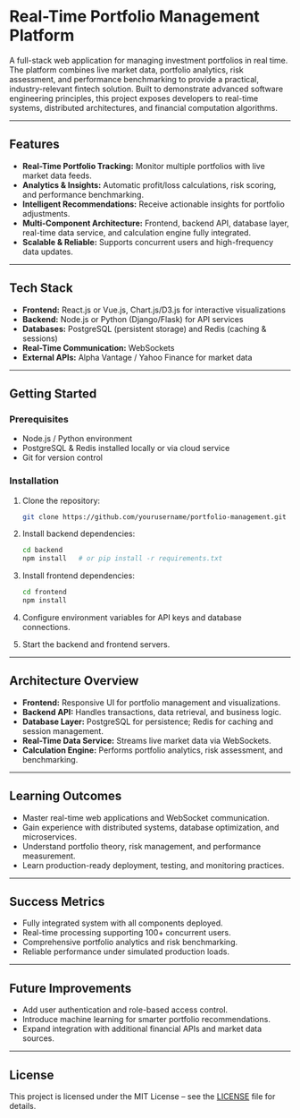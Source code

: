 # Real-Time Portfolio Management Platform

A full-stack web application for managing investment portfolios in real time. The platform combines live market data, portfolio analytics, risk assessment, and performance benchmarking to provide a practical, industry-relevant fintech solution. Built to demonstrate advanced software engineering principles, this project exposes developers to real-time systems, distributed architectures, and financial computation algorithms.

---

## Features

- **Real-Time Portfolio Tracking:** Monitor multiple portfolios with live market data feeds.
- **Analytics & Insights:** Automatic profit/loss calculations, risk scoring, and performance benchmarking.
- **Intelligent Recommendations:** Receive actionable insights for portfolio adjustments.
- **Multi-Component Architecture:** Frontend, backend API, database layer, real-time data service, and calculation engine fully integrated.
- **Scalable & Reliable:** Supports concurrent users and high-frequency data updates.

---

## Tech Stack

- **Frontend:** React.js or Vue.js, Chart.js/D3.js for interactive visualizations
- **Backend:** Node.js or Python (Django/Flask) for API services
- **Databases:** PostgreSQL (persistent storage) and Redis (caching & sessions)
- **Real-Time Communication:** WebSockets
- **External APIs:** Alpha Vantage / Yahoo Finance for market data

---

## Getting Started

### Prerequisites

- Node.js / Python environment
- PostgreSQL & Redis installed locally or via cloud service
- Git for version control

### Installation

1. Clone the repository:
   ```bash
   git clone https://github.com/yourusername/portfolio-management.git
   ```

2. Install backend dependencies:
   ```bash
   cd backend
   npm install   # or pip install -r requirements.txt
   ```

3. Install frontend dependencies:
   ```bash
   cd frontend
   npm install
   ```

4. Configure environment variables for API keys and database connections.

5. Start the backend and frontend servers.

---

## Architecture Overview

- **Frontend:** Responsive UI for portfolio management and visualizations.
- **Backend API:** Handles transactions, data retrieval, and business logic.
- **Database Layer:** PostgreSQL for persistence; Redis for caching and session management.
- **Real-Time Data Service:** Streams live market data via WebSockets.
- **Calculation Engine:** Performs portfolio analytics, risk assessment, and benchmarking.

---

## Learning Outcomes

- Master real-time web applications and WebSocket communication.
- Gain experience with distributed systems, database optimization, and microservices.
- Understand portfolio theory, risk management, and performance measurement.
- Learn production-ready deployment, testing, and monitoring practices.

---

## Success Metrics

- Fully integrated system with all components deployed.
- Real-time processing supporting 100+ concurrent users.
- Comprehensive portfolio analytics and risk benchmarking.
- Reliable performance under simulated production loads.

---

## Future Improvements

- Add user authentication and role-based access control.
- Introduce machine learning for smarter portfolio recommendations.
- Expand integration with additional financial APIs and market data sources.

---

## License

This project is licensed under the MIT License – see the [LICENSE](LICENSE) file for details.